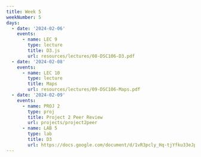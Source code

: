 ```yaml
---
title: Week 5
weekNumber: 5
days:
  - date: '2024-02-06'
    events:
      - name: LEC 9
        type: lecture
        title: D3.js
        url: resources/lectures/08-DSC106-D3.pdf
  - date: '2024-02-08'
    events:
      - name: LEC 10
        type: lecture
        title: Maps
        url: resources/lectures/09-DSC106-Maps.pdf
  - date: '2024-02-09'
    events:
      - name: PROJ 2
        type: proj
        title: Project 2 Peer Review
        url: projects/project2peer
      - name: LAB 5
        type: lab
        title: D3
        url: https://docs.google.com/document/d/1vR3pcly_Hq-tjYfku33eJpXrEqfhsNWYtvoqXZolZ-Q/edit?usp=sharing
---
```


